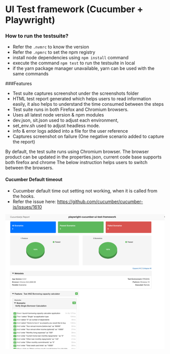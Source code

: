 # UI Test framework (Cucumber + Playwright)

### How to run the testsuite?

* Refer the `.nvmrc` to know the version
* Refer the `.npmrc` to set the npm registry
* install node dependencies using `npm install` command
* execute the command `npm test` to run the testsuite in local
* if the yarn package manager unavailable, yarn can be used with the same commands

###Features
* Test suite captures screenshot under the screenshots folder
* HTML test report generated which helps users to read information easily, it also helps to understand the time consumed between the steps
* Test suite runs in both Firefox and Chromium browsers.
* Uses all latest node version & npm modules
* dev.json, sit.json used to adjust each environment, 
* set_env.sh used to adjust headless mode.
* info & error logs added into a file for the user reference
* Captures screenshot on failure (One negative scenario added to capture the report)

By default, the test suite runs using Chromium browser. The browser product can be updated in the properties.json, current code base supports both firefox and chrome
The below instruction helps users to switch between the browsers.

#### Cucumber Default timeout
* Cucumber default time out setting not working, when it is called from the hooks.
* Refer the issue here: https://github.com/cucumber/cucumber-js/issues/1610

![img.png](img.png)
